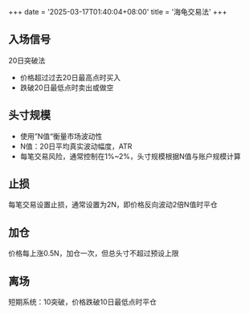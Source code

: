 +++
date = '2025-03-17T01:40:04+08:00'
title = '海龟交易法'
+++

## 入场信号
20日突破法
 - 价格超过过去20日最高点时买入 
 - 跌破20日最低点时卖出或做空

## 头寸规模
 - 使用”N值“衡量市场波动性
  - N值：20日平均真实波动幅度，ATR
 - 每笔交易风险，通常控制在1%~2%，头寸规模根据N值与账户规模计算

## 止损
每笔交易设置止损，通常设置为2N，即价格反向波动2倍N值时平仓

## 加仓
价格每上涨0.5N，加仓一次，但总头寸不超过预设上限

## 离场
短期系统：10突破，价格跌破10日最低点时平仓